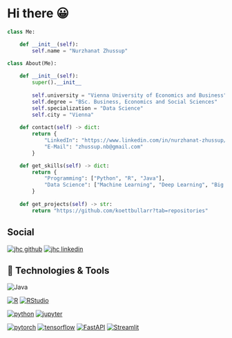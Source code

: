 # Hi there 😀

```python
class Me:

    def __init__(self):
        self.name = "Nurzhanat Zhussup"
        
class About(Me):

    def __init__(self):
        super().__init__
        
        self.university = "Vienna University of Economics and Business"
        self.degree = "BSc. Business, Economics and Social Sciences"
        self.specialization = "Data Science"
        self.city = "Vienna"
 
    def contact(self) -> dict:
        return {
            "LinkedIn": "https://www.linkedin.com/in/nurzhanat-zhussup/",
            "E-Mail": "zhussup.nb@gmail.com"
        }

    def get_skills(self) -> dict:
        return {
            "Programming": ["Python", "R", "Java"],
            "Data Science": ["Machine Learning", "Deep Learning", "Big Data", "Data Processing"]
        }
        
    def get_projects(self) -> str:
        return "https://github.com/koettbullarr?tab=repositories"
```

## Social

[![jhc github](https://img.shields.io/badge/GitHub-koettbullarr-181717.svg?style=flat&logo=github)](https://github.com/koettbullarr)
[![jhc linkedin](https://img.shields.io/badge/LinkedIn-@JoshDoesA-00aced.svg?style=flat&logo=linkedin)](https://www.linkedin.com/in/nurzhanat-zhussup)
    
## 🔧 Technologies & Tools

![Java](https://img.shields.io/badge/Code-Java-informational?style=flat&logo=java&logoColor=white&color=6aa6f8)

[![R](https://img.shields.io/badge/-script-276DC3.svg?style=flat&logo=R)](https://cran.r-project.org)
[![RStudio](https://img.shields.io/badge/RStudio-project-75AADB.svg?style=flat&logo=RStudio)](https://www.rstudio.com)

[![python](https://img.shields.io/badge/Python-3.9-3776AB.svg?style=flat&logo=python&logoColor=white)](https://www.python.org)
[![jupyter](https://img.shields.io/badge/Jupyter-Lab-F37626.svg?style=flat&logo=Jupyter)](https://jupyterlab.readthedocs.io/en/stable)

[![pytorch](https://img.shields.io/badge/PyTorch-1.6.0-EE4C2C.svg?style=flat&logo=pytorch)](https://pytorch.org)
[![tensorflow](https://img.shields.io/badge/TensorFlow-1.12-FF6F00.svg?style=flat&logo=tensorflow)](https://www.tensorflow.org)
[![FastAPI](https://img.shields.io/badge/FastAPI-0.63.0-009688.svg?style=flat&logo=FastAPI&logoColor=white)](https://fastapi.tiangolo.com)
[![Streamlit](https://img.shields.io/badge/Streamlit-1.2.0-FF4B4B.svg?style=flat&logo=Streamlit&logoColor=white)](https://streamlit.io)

